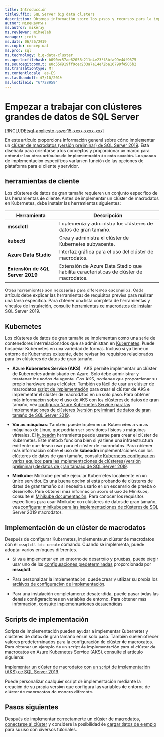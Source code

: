 ```yaml
---
title: Introducción
titleSuffix: SQL Server big data clusters
description: Obtenga información sobre los pasos y recursos para la implementación de clústeres de macrodatos de 2019 de SQL Server (versión preliminar).
author: MikeRayMSFT
ms.author: mikeray
ms.reviewer: mihaelab
manager: jroth
ms.date: 06/26/2019
ms.topic: conceptual
ms.prod: sql
ms.technology: big-data-cluster
ms.openlocfilehash: b090ec57ae62058a211e4e232f8bfa99e44f9675
ms.sourcegitcommit: e0c55d919ff9cec233a7a14e72ba16799f4505b2
ms.translationtype: MT
ms.contentlocale: es-ES
ms.lasthandoff: 07/10/2019
ms.locfileid: "67728959"
---
```

# <a name="get-started-with-sql-server-big-data-clusters"></a>Empezar a trabajar con clústeres grandes de datos de SQL Server

[!INCLUDE[tsql-appliesto-ssver15-xxxx-xxxx-xxx](../includes/tsql-appliesto-ssver15-xxxx-xxxx-xxx.md)]

En este artículo proporciona información general sobre cómo implementar un [clúster de macrodatos (versión preliminar) de SQL Server 2019](big-data-cluster-overview.md). Está diseñada para orientarse a los conceptos y proporcionar un marco para entender los otros artículos de implementación de esta sección. Los pasos de implementación específicos varían en función de las opciones de plataforma para el cliente y servidor.

## <a id="tools"></a> herramientas de cliente

Los clústeres de datos de gran tamaño requieren un conjunto específico de las herramientas de cliente. Antes de implementar un clúster de macrodatos en Kubernetes, debe instalar las herramientas siguientes:

| Herramienta | Descripción |
|---|---|
| **mssqlctl** | Implementa y administra los clústeres de datos de gran tamaño. |
| **kubectl** | Crea y administra el clúster de Kubernetes subyacente. |
| **Azure Data Studio** | Interfaz gráfica para el uso del clúster de macrodatos. |
| **Extensión de SQL Server 2019** | Extensión de Azure Data Studio que habilita características de clúster de macrodatos. |

Otras herramientas son necesarias para diferentes escenarios. Cada artículo debe explicar las herramientas de requisitos previos para realizar una tarea específica. Para obtener una lista completa de herramientas y vínculos de instalación, consulte [herramientas de macrodatos de instalar SQL Server 2019](deploy-big-data-tools.md).

## <a name="kubernetes"></a>Kubernetes

Los clústeres de datos de gran tamaño se implementan como una serie de contenedores interrelacionados que se administran en [Kubernetes](https://kubernetes.io/docs/home). Puede hospedar Kubernetes en una variedad de formas. Incluso si ya tiene un entorno de Kubernetes existente, debe revisar los requisitos relacionados para los clústeres de datos de gran tamaño.

- **Azure Kubernetes Service (AKS)** : AKS permite implementar un clúster de Kubernetes administrado en Azure. Solo debe administrar y mantener los nodos de agente. Con AKS, no tienes que proporcionar su propio hardware para el clúster. También es fácil de usar un clúster de macrodatos [script de implementación](quickstart-big-data-cluster-deploy.md) para crear el clúster de AKS e implementar el clúster de macrodatos en un solo paso. Para obtener más información sobre el uso de AKS con los clústeres de datos de gran tamaño, vea [configurar Azure Kubernetes Service para las implementaciones de clústeres (versión preliminar) de datos de gran tamaño de SQL Server 2019](deploy-on-aks.md).

- **Varias máquinas**: También puede implementar Kubernetes a varias máquinas de Linux, que podrían ser servidores físicos o máquinas virtuales. El [kubeadm](https://kubernetes.io/docs/setup/independent/create-cluster-kubeadm/) herramienta puede usarse para crear el clúster de Kubernetes. Este método funciona bien si ya tiene una infraestructura existente que desea usar para el clúster de macrodatos. Para obtener más información sobre el uso de **kubeadm** implementaciones con los clústeres de datos de gran tamaño, consulte [Kubernetes configurar en varios equipos para las implementaciones de clústeres (versión preliminar) de datos de gran tamaño de SQL Server 2019](deploy-with-kubeadm.md).

- **Minikube**: Minikube permite ejecutar Kubernetes localmente en un único servidor. Es una buena opción si está probando de clústeres de datos de gran tamaño o si necesita usarlo en un escenario de prueba o desarrollo. Para obtener más información sobre el uso de Minikube, consulte el [Minikube documentación](https://kubernetes.io/docs/setup/minikube/). Para conocer los requisitos específicos para usar Minikube con clústeres de datos de gran tamaño, vea [configurar minikube para las implementaciones de clústeres de SQL Server 2019 macrodatos](deploy-on-minikube.md).

## <a name="deploy-a-big-data-cluster"></a>Implementación de un clúster de macrodatos

Después de configurar Kubernetes, implementa un clúster de macrodatos con el `mssqlctl bdc create` comando. Cuando se implementa, puede adoptar varios enfoques diferentes.

- Si va a implementar en un entorno de desarrollo y pruebas, puede elegir usar uno de los [configuraciones predeterminadas](deployment-guidance.md#deploy) proporcionada por **mssqlctl**.

- Para personalizar la implementación, puede crear y utilizar su propia [los archivos de configuración de implementación](deployment-guidance.md#configfile).

- Para una instalación completamente desatendida, puede pasar todas las demás configuraciones en variables de entorno. Para obtener más información, consulte [implementaciones desatendidas](deployment-guidance.md#unattended).

## <a name="deployment-scripts"></a>Scripts de implementación

Scripts de implementación pueden ayudar a implementar Kubernetes y clústeres de datos de gran tamaño en un solo paso. También suelen ofrecer valores predeterminados para la configuración de clúster de macrodatos. Para obtener un ejemplo de un script de implementación para el clúster de macrodatos en Azure Kubernetes Service (AKS), consulte el artículo siguiente:

[Implementar un clúster de macrodatos con un script de implementación (AKS) de SQL Server 2019](quickstart-big-data-cluster-deploy.md).

Puede personalizar cualquier script de implementación mediante la creación de su propia versión que configura las variables de entorno de clúster de macrodatos de manera diferente.

## <a name="next-steps"></a>Pasos siguientes

Después de implementar correctamente un clúster de macrodatos, [conectarse al clúster](connect-to-big-data-cluster.md) y considere la posibilidad de [cargar datos de ejemplo](tutorial-load-sample-data.md) para su uso con diversos tutoriales.